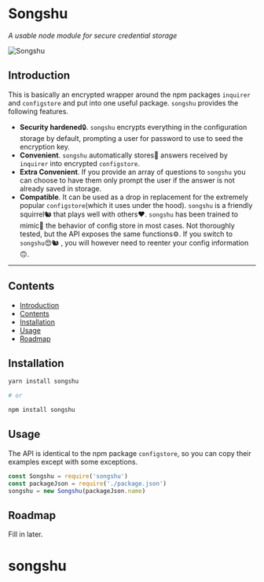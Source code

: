 # Songshu

_A usable node module for secure credential storage_

![Songshu](https://raw.githubusercontent.com/mithrayls/songshu/master/squirrel_small.png)

## Introduction

This is basically an encrypted wrapper around the npm packages `inquirer` and `configstore` and put into one useful package. `songshu` provides the following features.

-   **Security hardened**🔒. `songshu` encrypts everything in the configuration storage by default, prompting a user for password to use to seed the encryption key.
-   **Convenient**. `songshu` automatically stores🌰 answers received by `inquirer` into encrypted `configstore`.
-   **Extra Convenient**. If you provide an array of questions to `songshu` you can choose to have them only prompt the user if the answer is not already saved in storage.
-   **Compatible**. It can be used as a drop in replacement for the extremely popular `configstore`(which it uses under the hood). `songshu` is a friendly squirrel🐿️ that plays well with others❤️. `songshu` has been trained to mimic🦜 the behavior of config store in most cases. Not thoroughly tested, but the API exposes the same functions⚙️. If you switch to `songshu`😍🐿️ , you will however need to reenter your config information🙃.

---

## Contents

-   [Introduction](#introduction)
-   [Contents](#contents)
-   [Installation](#installation)
-   [Usage](#usage)
-   [Roadmap](#roadmap)

## Installation

```sh
yarn install songshu

# or

npm install songshu
```

## Usage

The API is identical to the npm package `configstore`, so you can copy their examples except with some exceptions.

```javascript
const Songshu = require('songshu')
const packageJson = require('./package.json')
songshu = new Songshu(packageJson.name)
```

## Roadmap

Fill in later.

# songshu
